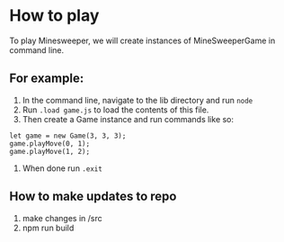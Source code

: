# How to play
To play Minesweeper, we will create instances of MineSweeperGame in command line.

## For example:
1. In the command line, navigate to the lib directory and run `node`
1. Run `.load game.js` to load the contents of this file.
1. Then create a Game instance and run commands like so:
```
let game = new Game(3, 3, 3);
game.playMove(0, 1);
game.playMove(1, 2);
```
1. When done run `.exit`

## How to make updates to repo
1. make changes in /src
1. npm run build
